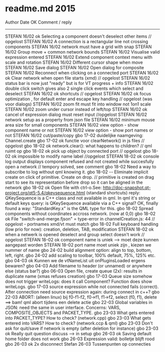 # readme.md 2015

Author  Date    OK  Comment / reply
------  ----    --  -----------------------------------------
STEFAN  16/02   ok  Selecting a component doesn't deselect other items // opgelost
STEFAN  16/02       A connection is a rectangular line not crossing components
STEFAN  16/02       network must have a grid with snap
STEFAN  16/02       Group move + common network bounds
STEFAN  16/02       Visualise valid expression entered
STEFAN  16/02       Extend component context menu with scale and rotation
STEFAN  16/02       Different cursor shape when move
STEFAN  16/02       Save dialog
STEFAN  16/02       Open dialog for composite
STEFAN  16/02       Reconnect when clicking on a connected port
STEFAN  16/02   ok  Clear network when open file starts (xmd) // opgelost
STEFAN  16/02       status bar is now just "ready" but is for VT progress + info
STEFAN  16/02       double click switch gives also 2 single click events which select and deselect
STEFAN  16/02   ok  shortcuts // opgelost
STEFAN  16/02   ok  focus optimization , for default enter and escape key handling // opgelost (was voor dialogs)
STEFAN  16/02       zoom fit must fit into window not 1on1 scale
STEFAN  16/02       zoom under cursor instead of left/top
STEFAN  16/02   ok  cancel of expression dialog must reset input //opgelost
STEFAN  16/02       network setup as a property from json file
STEFAN  16/02       minimum mouse area size for small components
STEFAN  16/02       view option - show component name or not
STEFAN  16/02       view option - show port names or not
STEFAN  16/02       cut/paste/copy
gbo     17-02       duidelijke naamgeving: Channel.create
gbo     17-02   ok  functie voor clearNetwork() in js files // opgelost
gbo     18-02   ok  network.clear(): what happens to children? // qml ruimt op
gbo     18-02   ok  pick up object by connected port // opgelost
gbo     18-02   ok  impossible to modify name label //opgelost
STEFAN  18-02   ok  console log output displays component refused and not created while succesfully open a network // tempory solved, see comment
gbo     18-02       Need a way to subscribe to log without qml knowing it.
gbo     18-02   --  Eliminate implicit create on click of primitive. Create on drop. // primitive is created on drag start to see its representation before drop so it can be aligned in the network
gbo     18-02   ok  Open file with ctrl-o.See: http://doc-snapshot.qt-project.org/qt5-5.4/qkeysequence.html (standard shortcuts)
                    reply: QKeySequence is a C++ class and not available in qml. In qml it's string or default keys
                    query: is QKeySequence available via a C++ signal? OK, finally found a way: "StandardKey.x" is the QML type for this.
gbo     18-02       Spread components without coordinates accross network. (now at 0,0)
gbo     18-02   ok  File "switch-and-merge.fjson" = type-error in channelCreation.js: 44 // opgelost - portnames xmd/vt must match
gbo     18-02       Full keyboard handling (low prio for now): creation, deletion, TAB, modification
STEFAN  18-02   ok  when a netwerk is opened deselect and group select doesn't work // opgelost
STEFAN  18-02   ok  component name is uniek --> moet deze kunnen aangepast worden
STEFAN  18-02       port name moet uniek zijn , kiezen we nummer of name
gbo     24-02       build alignment option: align to top, bottom, left, right.
gbo     24-02       add scaling to toolbar, 100% default, 75%, 125% etc.
gbo     04-03  ok   Kunnen we de vtNameList uit onPluginsLoaded ergens bewaren?
gbo     04-03       Add filename to header (or unnamed) or anywhere else (status bar?)
gbo     06-03       Open file, create queue (2x): results in duplicate name (xmas refuses creation)
gbo     17-03       Queue size somehow does not trigger writeLogs: does it call Component? Function does show writeLogs.
gbo     17-03       source expression while not connected fails (correct). After connection need source expression again: during connect in c++?
gbo     22-03       ABORT: (alleen linux) bij f0-f1-f2, f0->f1, f1->f2, select (f0, f1), delete ==> bam! qml abort tijdens een delete actie
gbo     22-03       Global variables in JSON: need the same in user interface. Concerns: VARS, COMPOSITE_OBJECTS and PACKET_TYPE.
gbo     23-03       What gets entered into PACKET_TYPE? How to check? (network.cpp)
gbo     23-03       What gets entered into VARS? How to check? (network.ccp & qml)
gbo     23-03       Don't ask for quit/save if network is empty (after deletion for instance)
gbo     23-03  ok   Really quit question discuss --> in setup
gbo     26-03  ok   Saving default home folder does not work
gbo     26-03       Expression valid: bolletje blijft rood
gbo     26-03  ok   2x disconnect
Stefan  26-03       Tussenpunten op connecties

